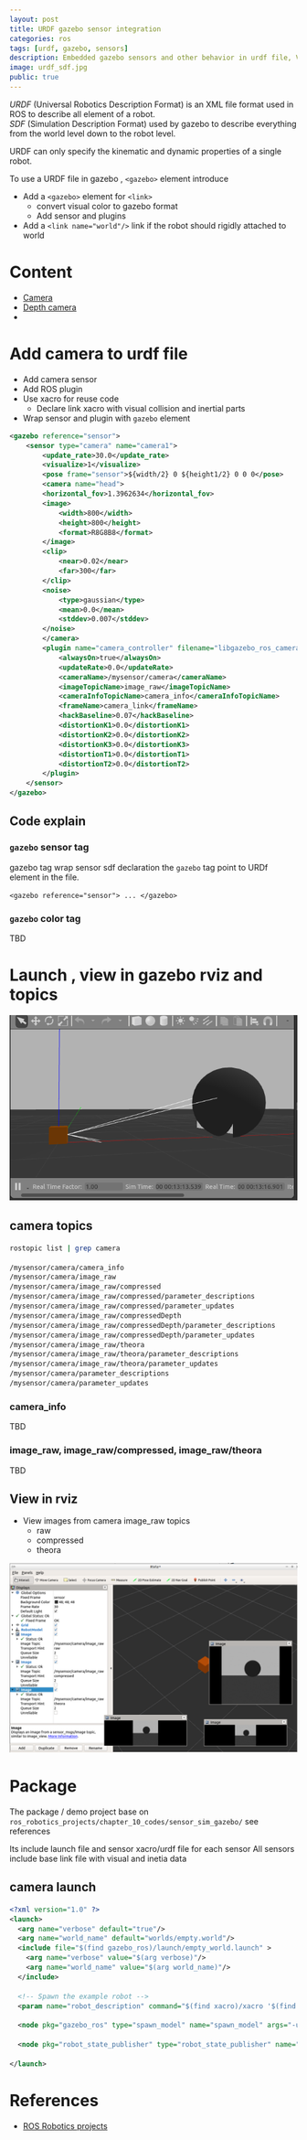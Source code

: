 ```yaml
---
layout: post
title: URDF gazebo sensor integration
categories: ros
tags: [urdf, gazebo, sensors]
description: Embedded gazebo sensors and other behavior in urdf file, View camera, depth camera and other sensors in gazebo and rviz
image: urdf_sdf.jpg
public: true
---
```

*URDF* (Universal Robotics Description Format) is an XML file format used in ROS to describe all element of a robot.  
*SDF* (Simulation Description Format) used by gazebo to describe everything from the world level down to the robot level.  

URDF can only specify the kinematic and dynamic properties of a single robot.  

To use a URDF file in gazebo , `<gazebo>` element introduce
- Add a `<gazebo>` element for `<link>`
  - convert visual color to gazebo format
  - Add sensor and plugins
- Add a `<link name="world"/>` link if the robot should  rigidly attached to world 
  
# Content
- [Camera](#add-camera-to-urdf-file)
- [Depth camera](#)
- 
# Add camera to urdf file
- Add camera sensor
- Add ROS plugin
- Use xacro for reuse code
  - Declare link xacro with visual collision and inertial parts
- Wrap sensor and plugin with `gazebo` element

```xml
<gazebo reference="sensor">
    <sensor type="camera" name="camera1">
        <update_rate>30.0</update_rate>
        <visualize>1</visualize>
        <pose frame="sensor">${width/2} 0 ${height1/2} 0 0 0</pose>
        <camera name="head">
        <horizontal_fov>1.3962634</horizontal_fov>
        <image>
            <width>800</width>
            <height>800</height>
            <format>R8G8B8</format>
        </image>
        <clip>
            <near>0.02</near>
            <far>300</far>
        </clip>
        <noise>
            <type>gaussian</type>
            <mean>0.0</mean>
            <stddev>0.007</stddev>
        </noise>
        </camera>
        <plugin name="camera_controller" filename="libgazebo_ros_camera.so">
            <alwaysOn>true</alwaysOn>
            <updateRate>0.0</updateRate>
            <cameraName>/mysensor/camera</cameraName>
            <imageTopicName>image_raw</imageTopicName>
            <cameraInfoTopicName>camera_info</cameraInfoTopicName>
            <frameName>camera_link</frameName>
            <hackBaseline>0.07</hackBaseline>
            <distortionK1>0.0</distortionK1>
            <distortionK2>0.0</distortionK2>
            <distortionK3>0.0</distortionK3>
            <distortionT1>0.0</distortionT1>
            <distortionT2>0.0</distortionT2>
        </plugin>
    </sensor>
</gazebo>
```
## Code explain
### `gazebo` sensor tag  

gazebo tag wrap sensor sdf declaration
the `gazebo` tag point to URDf element in the file.

`<gazebo reference="sensor"> ... </gazebo>`

### `gazebo` color tag
TBD

# Launch , view in gazebo rviz and topics

![](/images/2019-05-16-07-31-52.png)

## camera topics
```bash
rostopic list | grep camera

/mysensor/camera/camera_info
/mysensor/camera/image_raw
/mysensor/camera/image_raw/compressed
/mysensor/camera/image_raw/compressed/parameter_descriptions
/mysensor/camera/image_raw/compressed/parameter_updates
/mysensor/camera/image_raw/compressedDepth
/mysensor/camera/image_raw/compressedDepth/parameter_descriptions
/mysensor/camera/image_raw/compressedDepth/parameter_updates
/mysensor/camera/image_raw/theora
/mysensor/camera/image_raw/theora/parameter_descriptions
/mysensor/camera/image_raw/theora/parameter_updates
/mysensor/camera/parameter_descriptions
/mysensor/camera/parameter_updates
```

### camera_info
TBD

### image_raw, image_raw/compressed, image_raw/theora
TBD

## View in rviz
- View images from camera image_raw topics
  - raw
  - compressed
  - theora
  
![](/images/2019-05-16-07-29-35.png)

# Package 
The package / demo project base on `ros_robotics_projects/chapter_10_codes/sensor_sim_gazebo/` see references

Its include launch file and sensor xacro/urdf file for each sensor
All sensors include base link file with visual and inetia data

## camera launch 
```xml
<?xml version="1.0" ?>
<launch>
  <arg name="verbose" default="true"/>
  <arg name="world_name" default="worlds/empty.world"/> 
  <include file="$(find gazebo_ros)/launch/empty_world.launch" >
    <arg name="verbose" value="$(arg verbose)"/>
    <arg name="world_name" value="$(arg world_name)"/>
  </include>

  <!-- Spawn the example robot -->
  <param name="robot_description" command="$(find xacro)/xacro '$(find gazebo_integration)/urdf/camera.xacro'" />

  <node pkg="gazebo_ros" type="spawn_model" name="spawn_model" args="-urdf -param /robot_description -model example"/>

  <node pkg="robot_state_publisher" type="robot_state_publisher" name="robot_state_publisher"/>

</launch>
```

# References
- [ROS Robotics projects](https://github.com/qboticslabs/ros_robotics_projects/tree/master/chapter_10_codes/sensor_sim_gazebo)